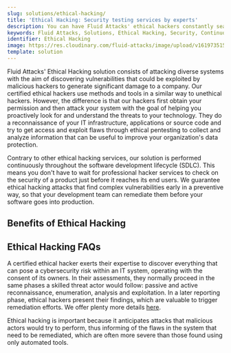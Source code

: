 ```yaml
---
slug: solutions/ethical-hacking/
title: 'Ethical Hacking: Security testing services by experts'
description: You can have Fluid Attacks' ethical hackers constantly search for and find what threat actors might exploit in your IT systems, outdoing other hacking services.
keywords: Fluid Attacks, Solutions, Ethical Hacking, Security, Continuous Hacking, Vulnerability
identifier: Ethical Hacking
image: https://res.cloudinary.com/fluid-attacks/image/upload/v1619735154/airs/solutions/solution-ethical-hacking_zuhkms.webp
template: solution
---
```


<text-container>

Fluid Attacks' Ethical Hacking solution
consists of attacking diverse systems
with the aim of discovering vulnerabilities
that could be exploited by malicious hackers
to generate significant damage to a company.
Our certified ethical hackers use methods and tools
in a similar way to unethical hackers.
However,
the difference is that our hackers first obtain your permission
and then attack your system
with the goal of helping you proactively look for
and understand the threats to your technology.
They do a reconnaissance of your IT infrastructure,
applications or source code
and try to get access and exploit flaws through ethical pentesting
to collect and analyze information
that can be useful to improve your organization's data protection.

Contrary to other ethical hacking services,
our solution is performed continuously
throughout the software development lifecycle (SDLC).
This means you don't have to wait for professional hacker services
to check on the security of a product
just before it reaches its end users.
We guarantee ethical hacking attacks
that find complex vulnerabilities early
in a preventive way,
so that your development team can remediate them
before your software goes into production.

</text-container>

## Benefits of Ethical Hacking

<grid-container>

  <div>
    <solution-card
      description="Security in DevSecOps is as crucial as functionality.
        When it comes to detecting and reporting vulnerabilities,
        our hackers can go at the pace of your company's developers,
        which is not possible with traditional hacking solutions.
        In this way,
        your proactive security stance saves your company
        both money in remediation and time in release to production."
      image="airs/solutions/ethical-hacking/icon1"
      title="Simultaneous security assessment"
    />
  </div>

  <div>
    <solution-card
      description="Fluid Attacks' Ethical Hacking
      targets risks to a wide variety of systems,
      including web and mobile applications,
      containers, operational technology,
      the Internet of Things, among others."
      image="airs/solutions/ethical-hacking/icon2"
      title="Secure apps, networks, cloud infrastructure and more"
    />
  </div>

  <div>
    <solution-card
      description="Our latest research shows that all of the critical
        severity vulnerabilities in our clients'
        systems were detected by the manual method only.
        That is, ethical hackers can find
        the vulnerabilities automated tools can't."
      image="airs/solutions/ethical-hacking/icon3"
      title="Report of critical severity vulnerabilities"
    />
  </div>

  <div>
    <solution-card
      description="With our solution, you are not paying for a so-called
        'automatic hacking' process. Rather than assigning
        only one professional to evaluate threats to your IT systems'
        security using an automated tool, at Fluid Attacks,
        Ethical Hacking is usually performed by 10 ethical
        or white hat hackers on average per project."
      image="airs/solutions/ethical-hacking/icon4"
      title="10 hackers assigned on average"
    />
  </div>

  <div>
    <solution-card
      description="Our cost is variable and proportional
        to the number of developers who build and modify your code.
        In other words, the price you pay for our
        Ethical Hacking solution will be proportional
        to your investment in software development."
      image="airs/solutions/ethical-hacking/icon5"
      title="Price of hacking based on scope"
    />
  </div>

  <div>
    <solution-card
      description="We check that your systems comply
      with our rich catalog of security requirements,
      expertly curated from international standards
      (e.g., PCI DSS, OWASP, NIST, GDPR, HIPAA)
      and not limited to the most talked about.
      Since we conduct assessments continuously,
      we enable your security posture
      to be beyond what is expected by any standard
      but required in today's threat landscape."
      image="airs/solutions/ethical-hacking/icon6"
      title="Meet compliance requirements and then some"
    />
  </div>

</grid-container>

<div>
  <solution-slide
    description="We invite you to read our
      blog posts related to this solution."
    solution="ethicalHacking"
    title="Do you want to learn more about Ethical Hacking?"
  />
</div>

## Ethical Hacking FAQs

<faq-container>

<div>
<solution-faq
  title="What does a certified ethical hacker do?">

A certified ethical hacker exerts their expertise
to discover everything that can pose a cybersecurity risk
within an IT system,
operating with the consent of its owners.
In their assessments,
they normally proceed in the same phases
a skilled threat actor would follow:
passive and active reconnaissance,
enumeration, analysis and exploitation.
In a later reporting phase,
ethical hackers present their findings,
which are valuable to trigger remediation efforts.
We offer plenty more details [here](../../blog/what-is-ethical-hacking/).

</solution-faq>
</div>

<div>
<solution-faq
  title="Why is ethical hacking important?">

Ethical hacking is important
because it anticipates attacks
that malicious actors would try to perform,
thus informing of the flaws in the system
that need to be remediated,
which are often more severe
than those found using only automated tools.

</solution-faq>
</div>

</faq-container>

<div>
<solution-cta
  paragraph="Organizations are leveraging the expert intelligence
    of ethical hackers to find most of the critical severity
    vulnerabilities in their systems. Don't miss out on the benefits,
    and ask us about our Ethical Hacking solution. If first you'd like
    a taste of our automated security testing, check out the 21-day
    free trial and upgrade to include Ethical Hacking at any time."
  title="Get started with Fluid Attacks' Ethical Hacking right now"
/>
</div>
